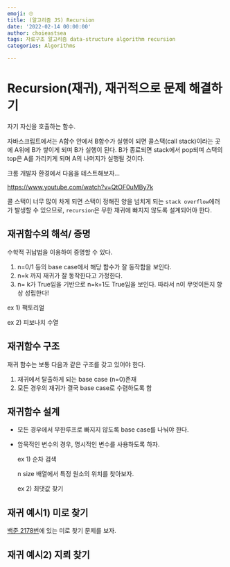 ```yaml
---
emoji: 🙄
title: (알고리즘 JS) Recursion
date: '2022-02-14 00:00:00'
author: choieastsea
tags: 자료구조 알고리즘 data-structure algorithm recursion
categories: Algorithms

---
```


# Recursion(재귀), 재귀적으로 문제 해결하기

자기 자신을 호출하는 함수. 

자바스크립트에서는 A함수 안에서 B함수가 실행이 되면 콜스택(call stack)이라는 곳에 A위에 B가 쌓이게 되며 B가 실행이 된다. B가 종료되면 stack에서 pop되며 스택의 top은 A를 가리키게 되며 A의 나머지가 실행될 것이다.

크롬 개발자 환경에서 다음을 테스트해보자...

https://www.youtube.com/watch?v=QtOF0uMBy7k

콜 스택이 너무 많이 차게 되면 스택이 정해진 양을 넘치게 되는 `stack overflow`에러가 발생할 수 있으므로, `recursion`은 무한 재귀에 빠지지 않도록 설계되어야 한다. 

## 재귀함수의 해석/ 증명

수학적 귀납법을 이용하여 증명할 수 있다.

1. n=0/1 등의 base case에서 해당 함수가 잘 동작함을 보인다.
2. n=k 까지 재귀가 잘 동작한다고 가정한다.
3. n= k가 True임을 기반으로 n=k+1도 True임을 보인다. 따라서 n이 무엇이든지 항상 성립한다!

ex 1) 팩토리얼

ex 2) 피보나치 수열

## 재귀함수 구조

재귀 함수는 보통 다음과 같은 구조를 갖고 있어야 한다.

1. 재귀에서 탈출하게 되는 base case (n=0)존재
2. 모든 경우의 재귀가 결국 base case로 수렴하도록 함

## 재귀함수 설계

- 모든 경우에서 무한루프로 빠지지 않도록 base case를 나눠야 한다.

- 암묵적인 변수의 경우, 명시적인 변수를 사용하도록 하자.

  ex 1) 순차 검색

  n size 배열에서 특정 원소의 위치를 찾아보자.

  ex 2) 최댓값 찾기 



## 재귀 예시1) 미로 찾기

[백준 2178번](https://www.acmicpc.net/problem/2178)에 있는 미로 찾기 문제를 보자.

## 재귀 예시2) 지뢰 찾기




